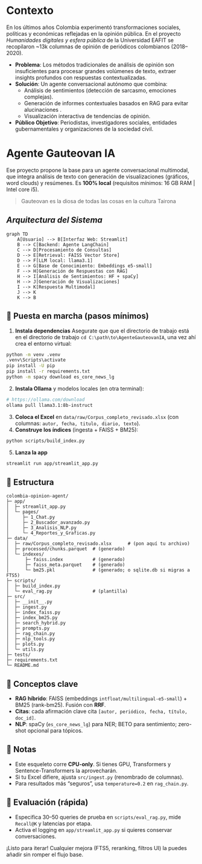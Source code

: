 # Contexto
En los últimos años Colombia experimentó transformaciones sociales, políticas y económicas reflejadas en la opinión pública. En el proyecto _Humanidades digitales y esfera pública_ de la Universidad EAFIT se recopilaron ~13k columnas de opinión de periódicos colombianos (2018–2020).
- **Problema**: Los métodos tradicionales de análisis de opinión son insuficientes para procesar grandes volúmenes de texto, extraer insights profundos con respuestas contextualizadas.
- **Solución**: Un agente conversacional autónomo que combina:
  - Análisis de sentimientos (detección de sarcasmo, emociones complejas).
  - Generación de informes contextuales basados en RAG para evitar alucinaciones .
  - Visualización interactiva de tendencias de opinión.
- **Público Objetivo**: Periodistas, investigadores sociales, entidades gubernamentales y organizaciones de la sociedad civil.

# Agente Gauteovan IA

Ese proyecto propone la base para un agente conversacional multimodal, que integra análisis de texto con generación de visualizaciones (gráficos, word clouds) y resúmenes. Es **100% local** (requisitos mínimos: 16 GB RAM | Intel core i5).

> Gauteovan es la diosa de todas las cosas en la cultura Tairona

## *Arquitectura del Sistema*

```mermaid
graph TD
    A[Usuario] --> B[Interfaz Web: Streamlit]
    B --> C[Backend: Agente LangChain]
    C --> D[Procesamiento de Consultas]
    D --> E[Retrieval: FAISS Vector Store]
    D --> F[LLM local: llama3.1]
    E --> G[Base de Conocimiento: Embeddings e5-small]
    F --> H[Generación de Respuestas con RAG]
    H --> I[Análisis de Sentimientos: HF + spaCy]
    H --> J[Generación de Visualizaciones]
    I --> K[Respuesta Multimodal]
    J --> K
    K --> B
```


## 🚀 Puesta en marcha (pasos mínimos)
1) **Instala dependencias**
Asegurate que que el directorio de trabajo está en el directorio de trabajo `cd C:\path\to\AgenteGauteovanIA`, una vez ahí crea el entorno virtual:
```bash
python -m venv .venv 
.venv\Scripts\activate
pip install -U pip
pip install -r requirements.txt
python -m spacy download es_core_news_lg
```
2) **Instala Ollama** y modelos locales (en otra terminal):
```bash
# https://ollama.com/download
ollama pull llama3.1:8b-instruct
```
3) **Coloca el Excel** en `data/raw/Corpus_completo_revisado.xlsx` (con columnas: `autor, fecha, titulo, diario, texto`).
4) **Construye los índices** (ingesta + FAISS + BM25):
```bash
python scripts/build_index.py
```
5) **Lanza la app**
```bash
streamlit run app/streamlit_app.py
```

## 📁 Estructura
```
colombia-opinion-agent/
├─ app/
│  ├─ streamlit_app.py
│  └─ pages/
│     ├─ 1_Chat.py
│     ├─ 2_Buscador_avanzado.py
│     ├─ 3_Analisis_NLP.py
│     └─ 4_Reportes_y_Graficas.py
├─ data/
│  ├─ raw/Corpus_completo_revisado.xlsx      # (pon aquí tu archivo)
│  ├─ processed/chunks.parquet  # (generado)
│  └─ indexes/
│      ├─ faiss.index           # (generado)
│      ├─ faiss_meta.parquet    # (generado)
│      └─ bm25.pkl              # (generado; o sqlite.db si migras a FTS5)
├─ scripts/
│  ├─ build_index.py
│  └─ eval_rag.py               # (plantilla)
├─ src/
│  ├─ __init__.py
│  ├─ ingest.py
│  ├─ index_faiss.py
│  ├─ index_bm25.py
│  ├─ search_hybrid.py
│  ├─ prompts.py
│  ├─ rag_chain.py
│  ├─ nlp_tools.py
│  ├─ plots.py
│  └─ utils.py
├─ tests/
├─ requirements.txt
└─ README.md
```

## 🧠 Conceptos clave
- **RAG híbrido**: FAISS (embeddings `intfloat/multilingual-e5-small`) + BM25 (rank-bm25). Fusión con **RRF**.
- **Citas**: cada afirmación clave cita `[autor, periódico, fecha, título, doc_id]`.
- **NLP**: spaCy (`es_core_news_lg`) para NER; BETO para sentimiento; zero-shot opcional para tópicos.

## 📌 Notas
- Este esqueleto corre **CPU-only**. Si tienes GPU, Transformers y Sentence-Transformers la aprovecharán.
- Si tu Excel difiere, ajusta `src/ingest.py` (renombrado de columnas).
- Para resultados más “seguros”, usa `temperature=0.2` en `rag_chain.py`.

## 🧪 Evaluación (rápida)
- Especifica 30–50 queries de prueba en `scripts/eval_rag.py`, mide `Recall@K` y latencias por etapa.
- Activa el logging en `app/streamlit_app.py` si quieres conservar conversaciones.

¡Listo para iterar! Cualquier mejora (FTS5, reranking, filtros UI) la puedes añadir sin romper el flujo base.
